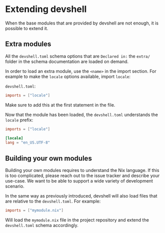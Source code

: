 # Extending devshell

When the base modules that are provided by devshell are not enough, it is
possible to extend it.

## Extra modules

All the `devshell.toml` schema options that are `Declared in:` the `extra/`
folder in the schema documentation are loaded on demand.

In order to load an extra module, use the `<name>` in the import section. For
example to make the `locale` options available, import `locale`:

`devshell.toml`:
```toml
imports = ["locale"]
```

Make sure to add this at the first statement in the file.

Now that the module has been loaded, the `devshell.toml` understands the
`locale` prefix:

```toml
imports = ["locale"]

[locale]
lang = "en_US.UTF-8"
```

## Building your own modules

Building your own modules requires to understand the Nix language. If
this is too complicated, please reach out to the issue tracker and describe
your use-case. We want to be able to support a wide variety of development
scenario.

In the same way as previously introduced, devshell will also load files that
are relative to the `devshell.toml`. For example:

```toml
imports = ["mymodule.nix"]
```

Will load the `mymodule.nix` file in the project repository and extend the
`devshell.toml` schema accordingly.
